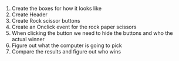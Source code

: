 1. Create the boxes for how it looks like
2. Create Header
3. Create Rock scissor buttons
4. Create an Onclick event for the rock paper scissors
5. When clicking the button we need to hide the buttons and who the actual winner
6. Figure out what the computer is going to pick
7. Compare the results and figure out who wins
